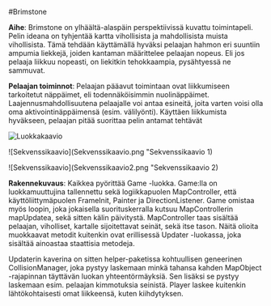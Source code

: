 #Brimstone

**Aihe**: Brimstone on ylhäältä-alaspäin perspektiivissä kuvattu toimintapeli. Pelin ideana on tyhjentää kartta vihollisista ja mahdollisista muista vihollisista. Tämä tehdään käyttämällä hyväksi pelaajan hahmon eri suuntiin ampumia liekkejä, joiden kantaman määrittelee pelaajan nopeus. Eli jos pelaaja liikkuu nopeasti, on liekitkin tehokkaampia, pysähtyessä ne sammuvat. 

**Pelaajan toiminnot**: Pelaajan pääavut toimintaan ovat liikkumiseen tarkoitetut näppäimet, eli todennäköisimmin nuolinäppäimet. Laajennusmahdollisuutena pelaajalle voi antaa esineitä, joita varten voisi olla oma aktivointinäppäimensä (esim. välilyönti). Käyttäen liikkumista hyväkseen, pelaajan pitää suorittaa pelin antamat tehtävät


![Luokkakaavio](BrimstoneClassDiagram.png "Luokkakaavio")

![Sekvenssikaavio](Sekvenssikaavio.png "Sekvenssikaavio 1)

![Sekvenssikaavio](Sekvenssikaavio2.png "Sekvenssikaavio 2)

**Rakennekuvaus**: Kaikkea pyörittää Game -luokka. Game:lla on luokkamuuttujina tallennettu sekä logiikkapuolen MapController, että käyttöliittymäpuolen FrameInit, Painter ja DirectionListener. Game omistaa myös loopin, joka jokaisella suorituskerralla kutsuu MapControllerin mapUpdatea, sekä sitten kälin päivitystä. MapController taas sisältää pelaajan, viholliset, kartalle sijoitettavat seinät, sekä itse tason. Näitä olioita muokkaavat metodit kuitenkin ovat erillisessä Updater -luokassa, joka sisältää ainoastaa staattisia metodeja.

Updaterin kaverina on sitten helper-paketissa kohtuullisen geneerinen CollisionManager, joka pystyy laskemaan minkä tahansa kahden MapObject -rajapinnan täyttävän luokan yhteentörmäyksiä. Sen lisäksi se pystyy laskemaan esim. pelaajan kimmotuksia seinistä. Player laskee kuitenkin lähtökohtaisesti omat liikkeensä, kuten kiihdytyksen. 
